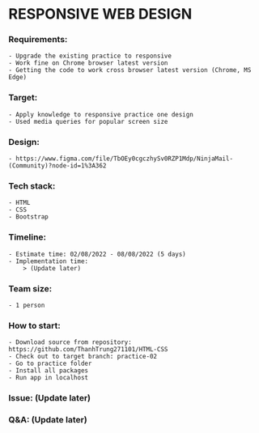 # RESPONSIVE WEB DESIGN

### Requirements:
    - Upgrade the existing practice to responsive
    - Work fine on Chrome browser latest version
    - Getting the code to work cross browser latest version (Chrome, MS Edge)
### Target:
    - Apply knowledge to responsive practice one design
    - Used media queries for popular screen size
### Design:
    - https://www.figma.com/file/TbOEy0cgczhySv0RZP1Mdp/NinjaMail-(Community)?node-id=1%3A362
### Tech stack:
    - HTML
    - CSS 
    - Bootstrap
### Timeline:
    - Estimate time: 02/08/2022 - 08/08/2022 (5 days)
    - Implementation time:
        > (Update later)
### Team size:
    - 1 person
### How to start:
    - Download source from repository: https://github.com/ThanhTrung271101/HTML-CSS
    - Check out to target branch: practice-02
    - Go to practice folder
    - Install all packages
    - Run app in localhost
### Issue: (Update later)
### Q&A: (Update later)
